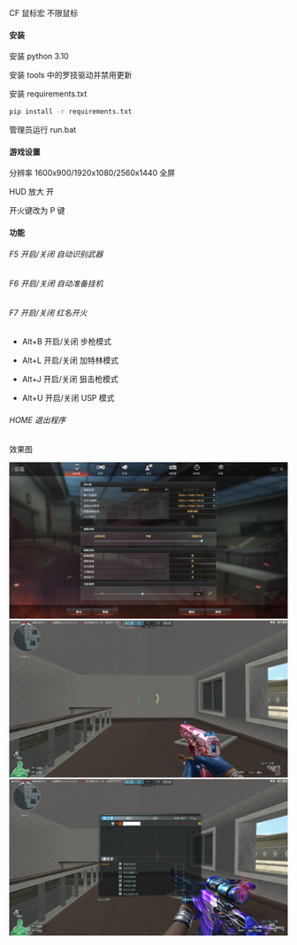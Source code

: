 CF 鼠标宏 不限鼠标

#### 安装

安装 python 3.10

安装 tools 中的罗技驱动并禁用更新

安装 requirements.txt

```bash
pip install -r requirements.txt
```

管理员运行 run.bat

#### 游戏设置

分辨率 1600x900/1920x1080/2560x1440 全屏

HUD 放大 开

开火键改为 P 键

#### 功能

###### F5 开启/关闭 自动识别武器

###### F6 开启/关闭 自动准备挂机

###### F7 开启/关闭 红名开火

- Alt+B 开启/关闭 步枪模式

- Alt+L 开启/关闭 加特林模式

- Alt+J 开启/关闭 狙击枪模式

- Alt+U 开启/关闭 USP 模式

###### HOME 退出程序

效果图

<img src="imgs\img.png">

<img src="imgs\img1.png">

<img src="imgs\img2.png">

